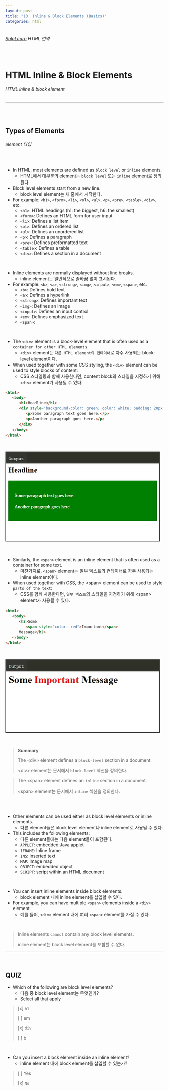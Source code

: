 ```yaml
---
layout: post
title: "13. Inline & Block Elements (Basics)"
categories: html
---
```


###### [SoloLearn](https://www.sololearn.com/) HTML 번역

<br>

# HTML Inline & Block Elements

###### HTML inline & block element

------

<br>

<br>

## Types of Elements

###### element 타입

<br>

- In HTML, most elements are defined as `block level` or `inline` elements.
  - HTML에서 대부분의 element는 `block level` 또는 `inline` element로 정의된다.
- Block level elements start from a new line.
  - block level element는 새 줄에서 시작한다.
- For example: `<h1>`, `<form>`, `<li>`, `<ol>`, `<ul>`, `<p>`, `<pre>`, `<table>`, `<div>`, etc.
  - `<h1>`: HTML headings (h1: the biggest, h6: the smallest)
  - `<form>`: Defines an HTML form for user input
  - `<li>`: Defines a list item
  - `<ol>`: Defines an ordered list
  - `<ul>`: Defines an unordered list
  - `<p>`: Defines a paragraph
  - `<pre>`: Defines preformatted text
  - `<table>`: Defines a table
  - `<div>`: Defines a section in a document

<br>

- Inline elements are normally displayed without line breaks.
  - inline element는 일반적으로 줄바꿈 없이 표시된다.
- For example: `<b>`, `<a>`, `<strong>`, `<img>`, `<input>`, `<em>`, `<span>`, etc.
  - `<b>`: Defines bold text
  - `<a>`: Defines a hyperlink
  - `<strong>`: Defines important text
  - `<img>`: Defines an image
  - `<input>`: Defines an input control
  - `<em>`: Defines emphasized text
  - `<span>`: 

<br>

- The `<div>` element is a block-level element that is often used as a `container for other HTML elements`.
  - `<div>` element는 `다른 HTML element의 컨테이너`로 자주 사용되는 block-level element이다.
- When used together with some CSS styling, the `<div>` element can be used to style blocks of content:
  - CSS 스타일링과 함께 사용한다면, content block의 스타일을 지정하기 위해 `<div>` element가 사용될 수 있다.

```html
<html>
   <body>
      <h1>Headline</h1>
      <div style="background-color: green; color: white; padding: 20px;">
         <p>Some paragraph text goes here.</p>
         <p>Another paragraph goes here.</p>
      </div>
   </body>
</html>
```

<br>

![sololearn img](/assets/img/sololearn-html-basics-13-01.png)

<br>

- Similarly, the `<span>` element is an inline element that is often used as a container for some text.
  - 마찬가지로, `<span>` element는 일부 텍스트의 컨테이너로 자주 사용되는 inline element이다.
- When used together with CSS, the \<span> element can be used to style `parts of the text`:
  - CSS를 함께 사용한다면, `일부 텍스트`의 스타일을 지정하기 위해 \<span> element가 사용될 수 있다.

```html
<html>
   <body>
      <h2>Some
         <span style="color: red">Important</span>
      Message</h2>
   </body>
</html>
```

<br>

![sololearn img](/assets/img/sololearn-html-basics-13-02.png)

<br>

> **Summary**
>
> The \<div> element defines a `block-level` section in a document.
>
> \<div> element는 문서에서 `block-level` 섹션을 정의한다.

> The \<span> element defines an `inline` section in a document.
>
> \<span> element는 문서에서 `inline` 섹션을 정의한다.

<br>

<br>

- Other elements can be used either as block level elements or inline elements.
  - 다른 element들은 block level element나 inline element로 사용될 수 있다.
- This includes the following elements:
  - 다른 element들에는 다음 element들이 포함된다.
  - `APPLET`: embedded Java applet
  - `IFRAME`: Inline frame
  - `INS`: inserted text
  - `MAP`: image map
  - `OBJECT`: embedded object
  - `SCRIPT`: script within an HTML document

<br>

- You can insert inline elements inside block elements.
  - block element 내에 inline element를 삽입할 수 있다.
- For example, you can have multiple `<span>` elements inside a `<div>` element.
  - 예를 들어, `<div>` element 내에 여러 `<span>` element를 가질 수 있다.

<br>

> Inline elements `cannot` contain any block level elements.
>
> inline element는 block level element를 포함할 수 없다.

------

<br>

## QUIZ

- Which of the following are block level elements?
  - 다음 중 block level element는 무엇인가?
  - Select all that apply

> [x] `h1`
>
> [ ] em
>
> [x] `div`
>
> [ ] b

<br>

- Can you insert a block element inside an inline element?
  - inline element 내에 block element를 삽입할 수 있는가?

> [ ] Yes
>
> [x] `No`

<br>